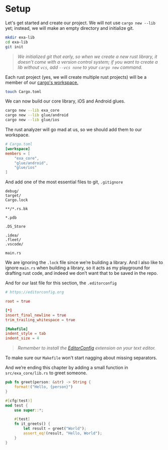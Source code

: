 # Setup

Let's get started and create our project. We will not use `cargo new --lib` yet; instead, we will make an empty directory and initialize git.

```bash
mkdir exa-lib
cd exa-lib
git init
```

> *We initialized git that early, so when we create a new rust library, it doesn’t come with a version control system; if you want to create a lib without `vcs`, add `--vcs none` to your `cargo new` command.*

Each rust project (yes, we will create multiple rust projects) will be a member of our [cargo's workspace.](https://doc.rust-lang.org/book/ch14-03-cargo-workspaces.html)

```bash
touch Cargo.toml
```

We can now build our core library, iOS and Android glues.

```bash
cargo new --lib exa_core
cargo new --lib glue/android
cargo new --lib glue/ios
```

The rust analyzer will go mad at us, so we should add them to our workspace.

```toml
# Cargo.toml
[workspace]
members = [
    "exa_core",
    "glue/android",
    "glue/ios"
]
```

And add one of the most essential files to git, `.gitignore`

```text
debug/
target/
Cargo.lock

**/*.rs.bk

*.pdb

.DS_Store

.idea/
.fleet/
.vscode/

main.rs
```

We are ignoring the `.lock` file since we’re building a library. And I also like to ignore `main.rs` when building a library, so it acts as my playground for drafting rust code, and indeed we don’t want that to be saved in the repo.

And for our last file for this section, the `.editorconfig`

```toml
# https://editorconfig.org

root = true

[*]
insert_final_newline = true
trim_trailing_whitespace = true

[Makefile]
indent_style = tab
indent_size = 4
```

> *Remember to install the [EditorConfig](https://editorconfig.org/) extension on your text editor.*

To make sure our `Makefile` won't start nagging about missing separators.

And we’re ending this chapter by adding a small function in `src/exa_core/lib.rs` to greet someone.

```rust
pub fn greet(person: &str) -> String {
    format!("Hello, {person}")
}

#[cfg(test)]
mod test {
    use super::*;

    #[test]
    fn it_greets() {
        let result = greet("World");
        assert_eq!(result, "Hello, World");
    }
}
```
